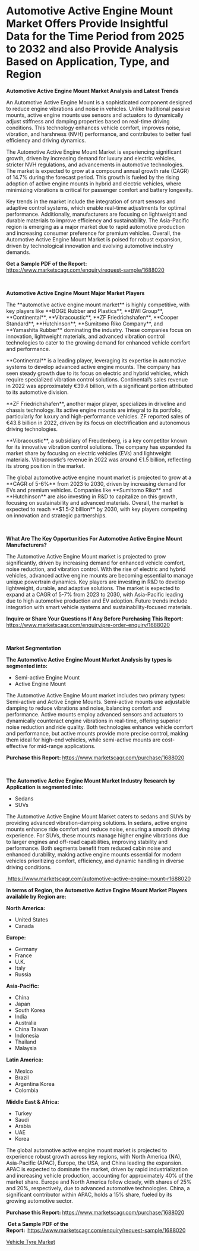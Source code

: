 <p><h1>Automotive Active Engine Mount Market Offers Provide Insightful Data for the Time Period from 2025 to 2032 and also Provide Analysis Based on Application, Type, and Region</h1></p><p><strong>Automotive Active Engine Mount Market Analysis and Latest Trends</strong></p>
<p><p>An Automotive Active Engine Mount is a sophisticated component designed to reduce engine vibrations and noise in vehicles. Unlike traditional passive mounts, active engine mounts use sensors and actuators to dynamically adjust stiffness and damping properties based on real-time driving conditions. This technology enhances vehicle comfort, improves noise, vibration, and harshness (NVH) performance, and contributes to better fuel efficiency and driving dynamics.</p><p>The Automotive Active Engine Mount Market is experiencing significant growth, driven by increasing demand for luxury and electric vehicles, stricter NVH regulations, and advancements in automotive technologies. The market is expected to grow at a compound annual growth rate (CAGR) of 14.7% during the forecast period. This growth is fueled by the rising adoption of active engine mounts in hybrid and electric vehicles, where minimizing vibrations is critical for passenger comfort and battery longevity.</p><p>Key trends in the market include the integration of smart sensors and adaptive control systems, which enable real-time adjustments for optimal performance. Additionally, manufacturers are focusing on lightweight and durable materials to improve efficiency and sustainability. The Asia-Pacific region is emerging as a major market due to rapid automotive production and increasing consumer preference for premium vehicles. Overall, the Automotive Active Engine Mount Market is poised for robust expansion, driven by technological innovation and evolving automotive industry demands.</p></p>
<p><strong>Get a Sample PDF of the Report:&nbsp;</strong> <a href="https://www.marketscagr.com/enquiry/request-sample/1688020?utm_campaign=1895&utm_medium=2&utm_source=Github&utm_content=ia&utm_term=21012025&utm_id=automotive-active-engine-mount">https://www.marketscagr.com/enquiry/request-sample/1688020</a></p>
<p>&nbsp;</p>
<p><strong>Automotive Active Engine Mount Major Market Players</strong></p>
<p><p>The **automotive active engine mount market** is highly competitive, with key players like **BOGE Rubber and Plastics**, **BWI Group**, **Continental**, **Vibracoustic**, **ZF Friedrichshafen**, **Cooper Standard**, **Hutchinson**, **Sumitomo Riko Company**, and **Yamashita Rubber** dominating the industry. These companies focus on innovation, lightweight materials, and advanced vibration control technologies to cater to the growing demand for enhanced vehicle comfort and performance.</p><p>**Continental** is a leading player, leveraging its expertise in automotive systems to develop advanced active engine mounts. The company has seen steady growth due to its focus on electric and hybrid vehicles, which require specialized vibration control solutions. Continental’s sales revenue in 2022 was approximately €39.4 billion, with a significant portion attributed to its automotive division.</p><p>**ZF Friedrichshafen**, another major player, specializes in driveline and chassis technology. Its active engine mounts are integral to its portfolio, particularly for luxury and high-performance vehicles. ZF reported sales of €43.8 billion in 2022, driven by its focus on electrification and autonomous driving technologies.</p><p>**Vibracoustic**, a subsidiary of Freudenberg, is a key competitor known for its innovative vibration control solutions. The company has expanded its market share by focusing on electric vehicles (EVs) and lightweight materials. Vibracoustic’s revenue in 2022 was around €1.5 billion, reflecting its strong position in the market.</p><p>The global automotive active engine mount market is projected to grow at a **CAGR of 5-6%** from 2023 to 2030, driven by increasing demand for EVs and premium vehicles. Companies like **Sumitomo Riko** and **Hutchinson** are also investing in R&D to capitalize on this growth, focusing on sustainability and advanced materials. Overall, the market is expected to reach **$1.5-2 billion** by 2030, with key players competing on innovation and strategic partnerships.</p></p>
<p>&nbsp;</p>
<p><strong>What Are The Key Opportunities For Automotive Active Engine Mount Manufacturers?</strong></p>
<p><p>The Automotive Active Engine Mount market is projected to grow significantly, driven by increasing demand for enhanced vehicle comfort, noise reduction, and vibration control. With the rise of electric and hybrid vehicles, advanced active engine mounts are becoming essential to manage unique powertrain dynamics. Key players are investing in R&D to develop lightweight, durable, and adaptive solutions. The market is expected to expand at a CAGR of 5-7% from 2023 to 2030, with Asia-Pacific leading due to high automotive production and EV adoption. Future trends include integration with smart vehicle systems and sustainability-focused materials.</p></p>
<p><strong>Inquire or Share Your Questions If Any Before Purchasing This Report:</strong> <a href="https://www.marketscagr.com/enquiry/pre-order-enquiry/1688020?utm_campaign=1895&utm_medium=2&utm_source=Github&utm_content=ia&utm_term=21012025&utm_id=automotive-active-engine-mount">https://www.marketscagr.com/enquiry/pre-order-enquiry/1688020</a></p>
<p>&nbsp;</p>
<p><strong>Market Segmentation</strong></p>
<p><strong>The Automotive Active Engine Mount Market Analysis by types is segmented into:</strong></p>
<p><ul><li>Semi-active Engine Mount</li><li>Active Engine Mount</li></ul></p>
<p><p>The Automotive Active Engine Mount market includes two primary types: Semi-active and Active Engine Mounts. Semi-active mounts use adjustable damping to reduce vibrations and noise, balancing comfort and performance. Active mounts employ advanced sensors and actuators to dynamically counteract engine vibrations in real-time, offering superior noise reduction and ride quality. Both technologies enhance vehicle comfort and performance, but active mounts provide more precise control, making them ideal for high-end vehicles, while semi-active mounts are cost-effective for mid-range applications.</p></p>
<p><strong>Purchase this Report:&nbsp;</strong><a href="https://www.marketscagr.com/purchase/1688020?utm_campaign=1895&utm_medium=2&utm_source=Github&utm_content=ia&utm_term=21012025&utm_id=automotive-active-engine-mount">https://www.marketscagr.com/purchase/1688020</a></p>
<p>&nbsp;</p>
<p><strong>The Automotive Active Engine Mount Market Industry Research by Application is segmented into:</strong></p>
<p><ul><li>Sedans</li><li>SUVs</li></ul></p>
<p><p>The Automotive Active Engine Mount Market caters to sedans and SUVs by providing advanced vibration-damping solutions. In sedans, active engine mounts enhance ride comfort and reduce noise, ensuring a smooth driving experience. For SUVs, these mounts manage higher engine vibrations due to larger engines and off-road capabilities, improving stability and performance. Both segments benefit from reduced cabin noise and enhanced durability, making active engine mounts essential for modern vehicles prioritizing comfort, efficiency, and dynamic handling in diverse driving conditions.</p></p>
<p><a href="https://www.marketscagr.com/automotive-active-engine-mount-r1688020?utm_campaign=1895&utm_medium=2&utm_source=Github&utm_content=ia&utm_term=21012025&utm_id=automotive-active-engine-mount">&nbsp;https://www.marketscagr.com/automotive-active-engine-mount-r1688020</a></p>
<p><strong>In terms of Region, the Automotive Active Engine Mount Market Players available by Region are:</strong></p>
<p>
    <p> <strong> North America: </strong>
        <ul>
            <li>United States</li>
            <li>Canada</li>
        </ul>
        </p> 
    <p> <strong> Europe: </strong>
        <ul>
            <li>Germany</li>
            <li>France</li>
            <li>U.K.</li>
            <li>Italy</li>
            <li>Russia</li>
        </ul>
        </p> 
    <p> <strong> Asia-Pacific: </strong>
        <ul>
            <li>China</li>
            <li>Japan</li>
            <li>South Korea</li>
            <li>India</li>
            <li>Australia</li>
            <li>China Taiwan</li>
            <li>Indonesia</li>
            <li>Thailand</li>
            <li>Malaysia</li>
        </ul>
        </p> 
    <p> <strong> Latin America: </strong>
        <ul>
            <li>Mexico</li>
            <li>Brazil</li>
            <li>Argentina Korea</li>
            <li>Colombia</li>
        </ul>
        </p> 
    <p> <strong> Middle East & Africa: </strong>
        <ul>
            <li>Turkey</li>
            <li>Saudi</li>
            <li>Arabia</li>
            <li>UAE</li>
            <li>Korea</li>
        </ul>
    </p>
    </p>
<p><p>The global automotive active engine mount market is projected to experience robust growth across key regions, with North America (NA), Asia-Pacific (APAC), Europe, the USA, and China leading the expansion. APAC is expected to dominate the market, driven by rapid industrialization and increasing vehicle production, accounting for approximately 40% of the market share. Europe and North America follow closely, with shares of 25% and 20%, respectively, due to advanced automotive technologies. China, a significant contributor within APAC, holds a 15% share, fueled by its growing automotive sector.</p></p>
<p><strong>Purchase this Report: </strong><a href="https://www.marketscagr.com/purchase/1688020?utm_campaign=1895&utm_medium=2&utm_source=Github&utm_content=ia&utm_term=21012025&utm_id=automotive-active-engine-mount">https://www.marketscagr.com/purchase/1688020</a></p>
<p>&nbsp;<strong>Get a Sample PDF of the Report:&nbsp;&nbsp;</strong><a href="https://www.marketscagr.com/enquiry/request-sample/1688020?utm_campaign=1895&utm_medium=2&utm_source=Github&utm_content=ia&utm_term=21012025&utm_id=automotive-active-engine-mount">https://www.marketscagr.com/enquiry/request-sample/1688020</a></p>
<p><strong></strong></p>
<p><p><a href="https://github.com/BryceTownsendr/Market-Research-Report-List-7/blob/main/vehicle-tyre-market.md?utm_campaign=1895&utm_medium=2&utm_source=Github&utm_content=ia&utm_term=21012025&utm_id=automotive-active-engine-mount">Vehicle Tyre Market</a></p></p>